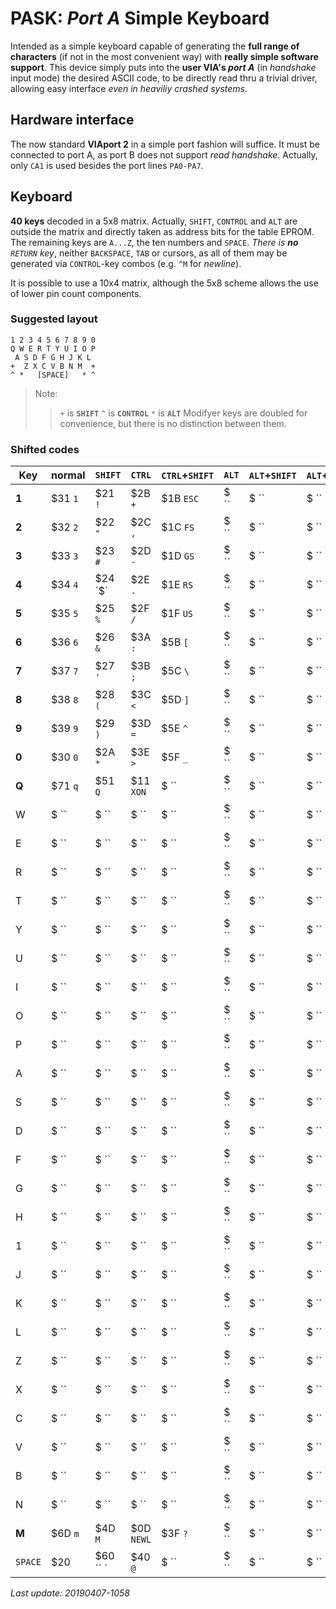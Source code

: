 # PASK: _Port A_ Simple Keyboard

Intended as a simple keyboard capable of generating the **full range of characters**
(if not in the most convenient way) with **really simple software support**. This
device simply puts into the **user VIA's _port A_** (in _handshake_ input mode) the
desired ASCII code, to be directly read thru a trivial driver, allowing easy
interface _even in heaviliy crashed systems_.

## Hardware interface

The now standard **VIAport 2** in a simple port fashion will suffice. It must be
connected to port A, as port B does not support _read handshake_. Actually, only `CA1`
is used besides the port lines `PA0-PA7`.

## Keyboard

**40 keys** decoded in a 5x8 matrix. Actually, `SHIFT`, `CONTROL` and `ALT` are
outside the matrix and directly taken as address bits for the table EPROM. The
remaining keys are `A...Z`, the ten numbers and `SPACE`. _There is **no** `RETURN`
key_, neither `BACKSPACE`, `TAB` or cursors, as all of them may be generated via
`CONTROL`-key combos (e.g. `^M` for _newline_).

It is possible to use a 10x4 matrix, although the 5x8 scheme allows the use of
lower pin count components.

### Suggested layout
```
1 2 3 4 5 6 7 8 9 0
Q W E R T Y U I O P
 A S D F G H J K L
+  Z X C V B N M  +
^ *   [SPACE]   * ^ 
```

> Note:
>> `+` is **`SHIFT`**
>> `^` is **`CONTROL`**
>> `*` is **`ALT`**
> Modifyer keys are doubled for convenience, but there is no distinction between them.

### Shifted codes

Key|normal|`SHIFT`|`CTRL`|`CTRL`+`SHIFT`|`ALT`|`ALT`+`SHIFT`|`ALT`+`CTRL`|`ALT`+`CTRL`+`SHIFT`
---|------|-------|------|--------------|-----|-------------|------------|--------------------
**1**|$31 `1`|$21 `!`|$2B `+`|$1B `ESC`|$ ``|$ ``|$ ``|$ ``
**2**|$32 `2`|$22 `"`|$2C `,`|$1C `FS`|$ ``|$ ``|$ ``|$ ``
**3**|$33 `3`|$23 `#`|$2D `-`|$1D `GS`|$ ``|$ ``|$ ``|$ ``
**4**|$34 `4`|$24 `$`|$2E `.`|$1E `RS`|$ ``|$ ``|$ ``|$ ``
**5**|$35 `5`|$25 `%`|$2F `/`|$1F `US`|$ ``|$ ``|$ ``|$ ``
**6**|$36 `6`|$26 `&`|$3A `:`|$5B `[`|$ ``|$ ``|$ ``|$ ``
**7**|$37 `7`|$27 `'`|$3B `;`|$5C `\`|$ ``|$ ``|$ ``|$ ``
**8**|$38 `8`|$28 `(`|$3C `<`|$5D `]`|$ ``|$ ``|$ ``|$ ``
**9**|$39 `9`|$29 `)`|$3D `=`|$5E `^`|$ ``|$ ``|$ ``|$ ``
**0**|$30 `0`|$2A `*`|$3E `>`|$5F `_`|$ ``|$ ``|$ ``|$ ``
**Q**|$71 `q`|$51 `Q`|$11 `XON`|$ ``|$ ``|$ ``|$ ``|$ ``
W|$ ``|$ ``|$ ``|$ ``|$ ``|$ ``|$ ``|$ ``
E|$ ``|$ ``|$ ``|$ ``|$ ``|$ ``|$ ``|$ ``
R|$ ``|$ ``|$ ``|$ ``|$ ``|$ ``|$ ``|$ ``
T|$ ``|$ ``|$ ``|$ ``|$ ``|$ ``|$ ``|$ ``
Y|$ ``|$ ``|$ ``|$ ``|$ ``|$ ``|$ ``|$ ``
U|$ ``|$ ``|$ ``|$ ``|$ ``|$ ``|$ ``|$ ``
I|$ ``|$ ``|$ ``|$ ``|$ ``|$ ``|$ ``|$ ``
O|$ ``|$ ``|$ ``|$ ``|$ ``|$ ``|$ ``|$ ``
P|$ ``|$ ``|$ ``|$ ``|$ ``|$ ``|$ ``|$ ``
A|$ ``|$ ``|$ ``|$ ``|$ ``|$ ``|$ ``|$ ``
S|$ ``|$ ``|$ ``|$ ``|$ ``|$ ``|$ ``|$ ``
D|$ ``|$ ``|$ ``|$ ``|$ ``|$ ``|$ ``|$ ``
F|$ ``|$ ``|$ ``|$ ``|$ ``|$ ``|$ ``|$ ``
G|$ ``|$ ``|$ ``|$ ``|$ ``|$ ``|$ ``|$ ``
H|$ ``|$ ``|$ ``|$ ``|$ ``|$ ``|$ ``|$ ``
1|$ ``|$ ``|$ ``|$ ``|$ ``|$ ``|$ ``|$ ``
J|$ ``|$ ``|$ ``|$ ``|$ ``|$ ``|$ ``|$ ``
K|$ ``|$ ``|$ ``|$ ``|$ ``|$ ``|$ ``|$ ``
L|$ ``|$ ``|$ ``|$ ``|$ ``|$ ``|$ ``|$ ``
Z|$ ``|$ ``|$ ``|$ ``|$ ``|$ ``|$ ``|$ ``
X|$ ``|$ ``|$ ``|$ ``|$ ``|$ ``|$ ``|$ ``
C|$ ``|$ ``|$ ``|$ ``|$ ``|$ ``|$ ``|$ ``
V|$ ``|$ ``|$ ``|$ ``|$ ``|$ ``|$ ``|$ ``
B|$ ``|$ ``|$ ``|$ ``|$ ``|$ ``|$ ``|$ ``
N|$ ``|$ ``|$ ``|$ ``|$ ``|$ ``|$ ``|$ ``
**M**|$6D `m`|$4D `M`|$0D `NEWL`|$3F `?`|$ ``|$ ``|$ ``|$ ``
`SPACE`|$20 ` `|$60 `` `|$40 `@`|$ ``|$ ``|$ ``|$ ``|$ ``

_Last update: 20190407-1058_
